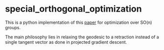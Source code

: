# special_orthogonal_optimization

This is a python implementation of this [paper](https://link.springer.com/article/10.1007/s10107-012-0584-1) for optimization over SO(n) groups.


The main philosophy lies in relaxing the geodesic to a retraction instead of a single tangent vector as done in projected gradient descent.
